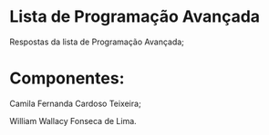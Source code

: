 # Lista de Programação Avançada

Respostas da lista de Programação Avançada;

# Componentes:

Camila Fernanda Cardoso Teixeira;

William Wallacy Fonseca de Lima.
